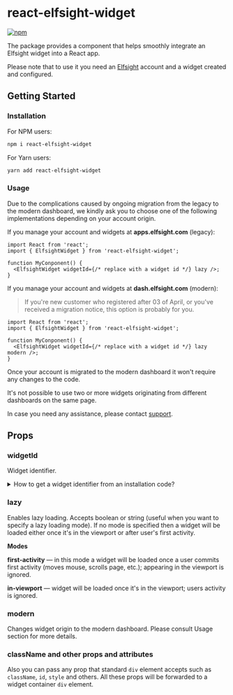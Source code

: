 # react-elfsight-widget

[![npm](https://img.shields.io/npm/dm/react-elfsight-widget)](https://www.npmjs.com/package/react-elfsight-widget)

The package provides a component that helps smoothly integrate an Elfsight widget into a React app.

Please note that to use it you need an [Elfsight](https://elfsight.com/) account and a widget created and configured.

## Getting Started

### Installation

For NPM users:

```sh
npm i react-elfsight-widget
```

For Yarn users:

```sh
yarn add react-elfsight-widget
```

### Usage

Due to the complications caused by ongoing migration from the legacy to the modern dashboard, we kindly ask you to choose one of the following implementations depending on your account origin.

If you manage your account and widgets at **apps.elfsight.com** (legacy):

```tsx
import React from 'react';
import { ElfsightWidget } from 'react-elfsight-widget';

function MyConponent() {
  <ElfsightWidget widgetId={/* replace with a widget id */} lazy />;
}
```

If you manage your account and widgets at **dash.elfsight.com** (modern):

> If you're new customer who registered after 03 of April, or you've received a migration notice, this option is probably for you.

```tsx
import React from 'react';
import { ElfsightWidget } from 'react-elfsight-widget';

function MyConponent() {
  <ElfsightWidget widgetId={/* replace with a widget id */} lazy modern />;
}
```

Once your account is migrated to the modern dashboard it won't require any changes to the code.

It's not possible to use two or more widgets originating from different dashboards on the same page.

In case you need any assistance, please contact [support](https://help.elfsight.com/).

## Props

### widgetId

Widget identifier.

<details>
  <summary>How to get a widget identifier from an installation code?</summary>
  
  Let's take a look at an arbitrary installation code.
  ```html
  <script src="https://static.elfsight.com/platform/platform.js" defer></script>
  <div class="elfsight-app-85d18ddb-c202-421e-9a88-6c099d7a7833"></div>
  ```
  At the second line we can see a `div` element with a long class name: `elfsight-app-85d18ddb-c202-421e-9a88-6c099d7a7833`, where `85d18ddb-c202-421e-9a88-6c099d7a7833` is the widget identifier.
  
  So, in order to obtain a widget identifier you need'll to take it's class name and strip `elfsight-app-` prefix.
</details>

### lazy

Enables lazy loading. Accepts boolean or string (useful when you want to specify a lazy loading mode). If no mode is specified then a widget will be loaded either once it's in the viewport or after user's first activity.

**Modes**

**first-activity** — in this mode a widget will be loaded once a user commits first activity (moves mouse, scrolls page, etc.); appearing in the viewport is ignored.

**in-viewport** — widget will be loaded once it's in the viewport; users activity is ignored.

### modern

Changes widget origin to the modern dashboard. Please consult Usage section for more details.

### className and other props and attributes

Also you can pass any prop that standard `div` element accepts such as `className`, `id`, `style` and others. All these props will be forwarded to a widget container `div` element.
